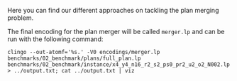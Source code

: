 Here you can find our different approaches on tackling the plan merging problem.

The final encoding for the plan merger will be called `merger.lp` and can be run with the following command:

`clingo --out-atomf='%s.' -V0 encodings/merger.lp benchmarks/02_benchmark/plans/full_plan.lp benchmarks/02_benchmark/instance/x4_y4_n16_r2_s2_ps0_pr2_u2_o2_N002.lp > ../output.txt; cat ../output.txt | viz`
